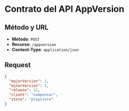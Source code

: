 # Contrato del API AppVersion

## Método y URL
- **Método**: `POST`
- **Recurso**: `/appversion`
- **Content-Type**: `application/json`

## Request
```json
{
  "majorVersion": 2,
  "minorVersion": 5,
  "release": 12,
  "client": "compensar",
  "store": "playstore"
}
